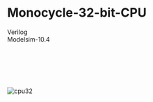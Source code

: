 # Monocycle-32-bit-CPU
Verilog   
Modelsim-10.4     
<br><br><br><br><br><br>
![cpu32](https://github.com/xiqi98/Monocycle-32-bit-CPU/blob/master/img/CPU.png)
